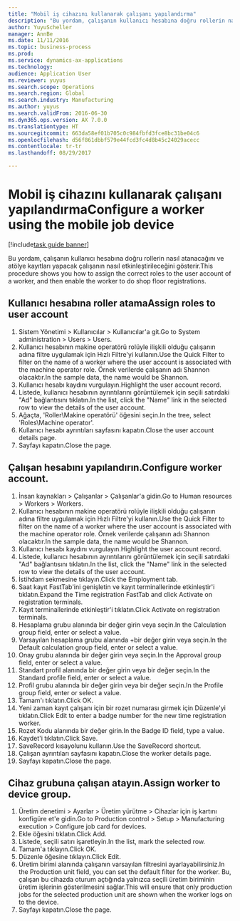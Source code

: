 ```yaml
--- 
title: "Mobil iş cihazını kullanarak çalışanı yapılandırma"
description: "Bu yordam, çalışanın kullanıcı hesabına doğru rollerin nasıl atanacağını ve atölye kayıtları yapacak çalışanın nasıl etkinleştirileceğini gösterir."
author: YuyuScheller
manager: AnnBe
ms.date: 11/11/2016
ms.topic: business-process
ms.prod: 
ms.service: dynamics-ax-applications
ms.technology: 
audience: Application User
ms.reviewer: yuyus
ms.search.scope: Operations
ms.search.region: Global
ms.search.industry: Manufacturing
ms.author: yuyus
ms.search.validFrom: 2016-06-30
ms.dyn365.ops.version: AX 7.0.0
ms.translationtype: HT
ms.sourcegitcommit: 663da58ef01b705c0c984fbfd3fce8bc31be04c6
ms.openlocfilehash: d56f861dbbf579e44fcd3fc4d8b45c24029acecc
ms.contentlocale: tr-tr
ms.lasthandoff: 08/29/2017

---
```

# <a name="configure-a-worker-using-the-mobile-job-device"></a><span data-ttu-id="15ad1-103">Mobil iş cihazını kullanarak çalışanı yapılandırma</span><span class="sxs-lookup"><span data-stu-id="15ad1-103">Configure a worker using the mobile job device</span></span>

[!include[task guide banner](../../includes/task-guide-banner.md)]

<span data-ttu-id="15ad1-104">Bu yordam, çalışanın kullanıcı hesabına doğru rollerin nasıl atanacağını ve atölye kayıtları yapacak çalışanın nasıl etkinleştirileceğini gösterir.</span><span class="sxs-lookup"><span data-stu-id="15ad1-104">This procedure shows you how to assign the correct roles to the user account of a worker, and then enable the worker to do shop floor registrations.</span></span>


## <a name="assign-roles-to-user-account"></a><span data-ttu-id="15ad1-105">Kullanıcı hesabına roller atama</span><span class="sxs-lookup"><span data-stu-id="15ad1-105">Assign roles to user account</span></span>
1. <span data-ttu-id="15ad1-106">Sistem Yönetimi > Kullanıcılar > Kullanıcılar'a git.</span><span class="sxs-lookup"><span data-stu-id="15ad1-106">Go to System administration > Users > Users.</span></span>
2. <span data-ttu-id="15ad1-107">Kullanıcı hesabının makine operatörü rolüyle ilişkili olduğu çalışanın adına filtre uygulamak için Hızlı Filtre'yi kullanın.</span><span class="sxs-lookup"><span data-stu-id="15ad1-107">Use the Quick Filter to filter on the name of a worker where the user account is associated with the machine operator role.</span></span> <span data-ttu-id="15ad1-108">Örnek verilerde çalışanın adı Shannon olacaktır.</span><span class="sxs-lookup"><span data-stu-id="15ad1-108">In the sample data, the name would be Shannon.</span></span>
3. <span data-ttu-id="15ad1-109">Kullanıcı hesabı kaydını vurgulayın.</span><span class="sxs-lookup"><span data-stu-id="15ad1-109">Highlight the user account record.</span></span>
4. <span data-ttu-id="15ad1-110">Listede, kullanıcı hesabının ayrıntılarını görüntülemek için seçili satırdaki "Ad" bağlantısını tıklatın.</span><span class="sxs-lookup"><span data-stu-id="15ad1-110">In the list, click the "Name" link in the selected row to view the details of the user account.</span></span>
5. <span data-ttu-id="15ad1-111">Ağaçta, 'Roller\Makine operatörü' öğesini seçin.</span><span class="sxs-lookup"><span data-stu-id="15ad1-111">In the tree, select 'Roles\Machine operator'.</span></span>
6. <span data-ttu-id="15ad1-112">Kullanıcı hesabı ayrıntıları sayfasını kapatın.</span><span class="sxs-lookup"><span data-stu-id="15ad1-112">Close the user account details page.</span></span>
7. <span data-ttu-id="15ad1-113">Sayfayı kapatın.</span><span class="sxs-lookup"><span data-stu-id="15ad1-113">Close the page.</span></span>

## <a name="configure-worker-account"></a><span data-ttu-id="15ad1-114">Çalışan hesabını yapılandırın.</span><span class="sxs-lookup"><span data-stu-id="15ad1-114">Configure worker account.</span></span>
1. <span data-ttu-id="15ad1-115">İnsan kaynakları > Çalışanlar > Çalışanlar'a gidin.</span><span class="sxs-lookup"><span data-stu-id="15ad1-115">Go to Human resources > Workers > Workers.</span></span>
2. <span data-ttu-id="15ad1-116">Kullanıcı hesabının makine operatörü rolüyle ilişkili olduğu çalışanın adına filtre uygulamak için Hızlı Filtre'yi kullanın.</span><span class="sxs-lookup"><span data-stu-id="15ad1-116">Use the Quick Filter to filter on the name of a worker where the user account is associated with the machine operator role.</span></span> <span data-ttu-id="15ad1-117">Örnek verilerde çalışanın adı Shannon olacaktır.</span><span class="sxs-lookup"><span data-stu-id="15ad1-117">In the sample data, the name would be Shannon.</span></span>
3. <span data-ttu-id="15ad1-118">Kullanıcı hesabı kaydını vurgulayın.</span><span class="sxs-lookup"><span data-stu-id="15ad1-118">Highlight the user account record.</span></span>
4. <span data-ttu-id="15ad1-119">Listede, kullanıcı hesabının ayrıntılarını görüntülemek için seçili satırdaki "Ad" bağlantısını tıklatın.</span><span class="sxs-lookup"><span data-stu-id="15ad1-119">In the list, click the "Name" link in the selected row to view the details of the user account.</span></span>
5. <span data-ttu-id="15ad1-120">İstihdam sekmesine tıklayın.</span><span class="sxs-lookup"><span data-stu-id="15ad1-120">Click the Employment tab.</span></span>
6. <span data-ttu-id="15ad1-121">Saat kayıt FastTab'ini genişletin ve kayıt terminallerinde etkinleştir'i tıklatın.</span><span class="sxs-lookup"><span data-stu-id="15ad1-121">Expand the Time registration FastTab and click Activate on registration terminals.</span></span>
7. <span data-ttu-id="15ad1-122">Kayıt terminallerinde etkinleştir'i tıklatın.</span><span class="sxs-lookup"><span data-stu-id="15ad1-122">Click Activate on registration terminals.</span></span>
8. <span data-ttu-id="15ad1-123">Hesaplama grubu alanında bir değer girin veya seçin.</span><span class="sxs-lookup"><span data-stu-id="15ad1-123">In the Calculation group field, enter or select a value.</span></span>
9. <span data-ttu-id="15ad1-124">Varsayılan hesaplama grubu alanında +bir değer girin veya seçin.</span><span class="sxs-lookup"><span data-stu-id="15ad1-124">In the Default calculation group field, enter or select a value.</span></span>
10. <span data-ttu-id="15ad1-125">Onay grubu alanında bir değer girin veya seçin.</span><span class="sxs-lookup"><span data-stu-id="15ad1-125">In the Approval group field, enter or select a value.</span></span>
11. <span data-ttu-id="15ad1-126">Standart profil alanında bir değer girin veya bir değer seçin.</span><span class="sxs-lookup"><span data-stu-id="15ad1-126">In the Standard profile field, enter or select a value.</span></span>
12. <span data-ttu-id="15ad1-127">Profil grubu alanında bir değer girin veya bir değer seçin.</span><span class="sxs-lookup"><span data-stu-id="15ad1-127">In the Profile group field, enter or select a value.</span></span>
13. <span data-ttu-id="15ad1-128">Tamam'ı tıklatın.</span><span class="sxs-lookup"><span data-stu-id="15ad1-128">Click OK.</span></span>
14. <span data-ttu-id="15ad1-129">Yeni zaman kayıt çalışanı için bir rozet numarası girmek için Düzenle'yi tıklatın.</span><span class="sxs-lookup"><span data-stu-id="15ad1-129">Click Edit to enter a badge number for the new time registration worker.</span></span>
15. <span data-ttu-id="15ad1-130">Rozet Kodu alanında bir değer girin.</span><span class="sxs-lookup"><span data-stu-id="15ad1-130">In the Badge ID field, type a value.</span></span>
16. <span data-ttu-id="15ad1-131">Kaydet'i tıklatın.</span><span class="sxs-lookup"><span data-stu-id="15ad1-131">Click Save.</span></span>
17. <span data-ttu-id="15ad1-132">SaveRecord kısayolunu kullanın.</span><span class="sxs-lookup"><span data-stu-id="15ad1-132">Use the SaveRecord shortcut.</span></span>
18. <span data-ttu-id="15ad1-133">Çalışan ayrıntıları sayfasını kapatın.</span><span class="sxs-lookup"><span data-stu-id="15ad1-133">Close the worker details page.</span></span>
19. <span data-ttu-id="15ad1-134">Sayfayı kapatın.</span><span class="sxs-lookup"><span data-stu-id="15ad1-134">Close the page.</span></span>

## <a name="assign-worker-to-device-group"></a><span data-ttu-id="15ad1-135">Cihaz grubuna çalışan atayın.</span><span class="sxs-lookup"><span data-stu-id="15ad1-135">Assign worker to device group.</span></span>
1. <span data-ttu-id="15ad1-136">Üretim denetimi > Ayarlar > Üretim yürütme > Cihazlar için iş kartını konfigüre et'e gidin.</span><span class="sxs-lookup"><span data-stu-id="15ad1-136">Go to Production control > Setup > Manufacturing execution > Configure job card for devices.</span></span>
2. <span data-ttu-id="15ad1-137">Ekle öğesini tıklatın.</span><span class="sxs-lookup"><span data-stu-id="15ad1-137">Click Add.</span></span>
3. <span data-ttu-id="15ad1-138">Listede, seçili satırı işaretleyin.</span><span class="sxs-lookup"><span data-stu-id="15ad1-138">In the list, mark the selected row.</span></span>
4. <span data-ttu-id="15ad1-139">Tamam'a tıklayın.</span><span class="sxs-lookup"><span data-stu-id="15ad1-139">Click OK.</span></span>
5. <span data-ttu-id="15ad1-140">Düzenle öğesine tıklayın.</span><span class="sxs-lookup"><span data-stu-id="15ad1-140">Click Edit.</span></span>
6. <span data-ttu-id="15ad1-141">Üretim birimi alanında çalışanın varsayılan filtresini ayarlayabilirsiniz.</span><span class="sxs-lookup"><span data-stu-id="15ad1-141">In the Production unit field, you can set the default filter for the worker.</span></span> <span data-ttu-id="15ad1-142">Bu, çalışan bu cihazda oturum açtığında yalnızca seçili üretim biriminin üretim işlerinin gösterilmesini sağlar.</span><span class="sxs-lookup"><span data-stu-id="15ad1-142">This will ensure that only production jobs for the selected production unit are shown when the worker logs on to the device.</span></span>
7. <span data-ttu-id="15ad1-143">Sayfayı kapatın.</span><span class="sxs-lookup"><span data-stu-id="15ad1-143">Close the page.</span></span>


